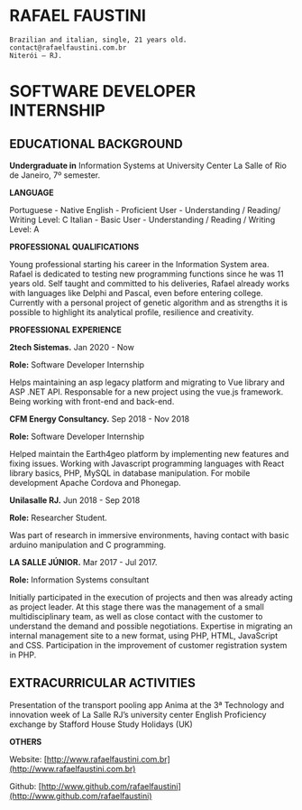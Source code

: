# RAFAEL FAUSTINI

```
Brazilian and italian, single, 21 years old.
contact@rafaelfaustini.com.br
Niterói – RJ.
```
# SOFTWARE DEVELOPER INTERNSHIP

## EDUCATIONAL BACKGROUND
**Undergraduate in** ​Information Systems at University Center La Salle of Rio de Janeiro, 7º
semester.



**LANGUAGE**

Portuguese - Native
English - Proficient User - Understanding / Reading/ Writing Level: C
Italian - Basic User - Understanding / Reading / Writing Level: A



**PROFESSIONAL QUALIFICATIONS**

Young professional starting his career in the Information System area. Rafael is dedicated to
testing new programming functions since he was 11 years old.
Self taught and committed to his deliveries, Rafael already works with languages like Delphi
and Pascal, even before entering college.
Currently with a personal project of genetic algorithm and as strengths it is possible to highlight
its analytical profile, resilience and creativity.



**PROFESSIONAL EXPERIENCE**

**2tech Sistemas.** ​Jan 2020 - Now

**Role:** ​Software Developer Internship

Helps maintaining an asp legacy platform and migrating to Vue library and ASP .NET API.
Responsable for a new project using the vue.js framework. Being working with front-end and
back-end.



**CFM Energy Consultancy.** ​Sep 2018 - Nov 2018

**Role:** ​Software Developer Internship

Helped maintain the Earth4geo platform by implementing new features and fixing issues.
Working with Javascript programming languages ​​with React library basics, PHP, MySQL in
database manipulation. For mobile development Apache Cordova and Phonegap.



**Unilasalle RJ.** ​Jun 2018 - Sep 2018

**Role:** ​Researcher Student​.

Was part of research in immersive environments, having contact with basic arduino
manipulation and C programming.



**LA SALLE JÚNIOR.** ​Mar 2017 - Jul 2017.

**Role:** ​Information Systems consultant

Initially participated in the execution of projects and then was already acting as project
leader. At this stage there was the management of a small multidisciplinary team, as well as
close contact with the customer to understand the demand and possible negotiations.
Expertise in migrating an internal management site to a new format, using PHP, HTML,
JavaScript and CSS.
Participation in the improvement of customer registration system in PHP.


## EXTRACURRICULAR ACTIVITIES

Presentation of the transport pooling app Anima at the 3ª Technology and innovation week of
La Salle RJ’s university center
English Proficiency exchange by Stafford House Study Holidays (UK)

**OTHERS**

Website: [http://www.rafaelfaustini.com.br](http://www.rafaelfaustini.com.br)

Github: [http://www.github.com/rafaelfaustini](http://www.github.com/rafaelfaustini)


